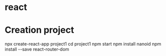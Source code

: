 # react
# Creation project
npx create-react-app project1
cd project1
npm start
npm install nanoid
npm install --save react-router-dom